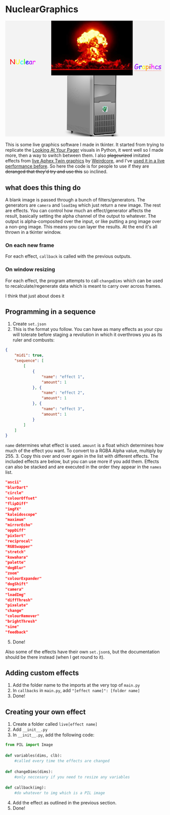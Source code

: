 # NuclearGraphics

![funni logo](https://raw.githubusercontent.com/onlytruejames/nuclearGraphics/main/nuclearGraphics.png)

This is some live graphics software I made in tkinter. It started from trying to replicate the [Looking At Your Pager](https://www.youtube.com/watch?v=Z2IwAKmY774) visuals in Python, it went well so I made more, then a way to switch between them. I also ~~plageurized~~ imitated effects from [live Aphex Twin graphics](https://www.youtube.com/watch?v=961uG4Ixg_Y) by [Weirdcore](http://weirdcore.tv), and I've [used it in a live performance before](https://www.instagram.com/p/CqgMcw5ohTc/). So here the code is for people to use if they are ~~deranged that they'd try and use this~~ so inclined.

## what does this thing do

A blank image is passed through a bunch of filters/generators. The generators are `camera` and `loadImg` which just return a new image. The rest are effects. You can control how much an effect/generator affects the result, basically setting the alpha channel of the output to whatever. The output is alpha-composited over the input, or like putting a png image over a non-png image. This means you can layer the results. At the end it's all thrown in a tkinter window.

### On each new frame

For each effect, `callback` is called with the previous outputs.

### On window resizing

For each effect, the program attempts to call `changeDims` which can be used to recalculate/regenerate data which is meant to carry over across frames.

I think that just about does it

## Programming in a sequence

1. Create `set.json`
2. This is the format you follow. You can have as many effects as your cpu will tolerate before staging a revolution in which it overthrows you as its ruler and combusts:
```json
{
    "midi": true,
    "sequence": [
        [
            {
                "name": "effect 1",
                "amount": 1
            }, {
                "name": "effect 2",
                "amount": 1
            }, {
                "name": "effect 3",
                "amount": 1
            }
        ]
    ]
}
```
`name` determines what effect is used. `amount` is a float which determines how much of the effect you want. To convert to a RGBA Alpha value, multiply by 255.
3. Copy this over and over again in the list with different effects. The included effects are below, but you can use more if you add them. Effects can also be stacked and are executed in the order they appear in the `names` list.

```json
"ascii"
"blurDart"
"circle"
"colourOffset"
"flipDiff"
"imgFX"
"kaleidoscope"
"maximum"
"mirrorEcho"
"oppDiff"
"pixSort"
"reciprocal"
"RGBSwapper"
"stretch"
"kuwahara"
"palette"
"dogBlur"
"zoom"
"colourExpander"
"dogShift"
"camera"
"loadImg"
"diffThresh"
"pixelate"
"change"
"colourRemover"
"brightThresh"
"sine"
"feedback"
```
5. Done!

Also some of the effects have their own `set.json`s, but the documentation should be there instead (when I get round to it).

## Adding custom effects

1. Add the folder name to the imports at the very top of `main.py`
2. In `callbacks` in `main.py`, add `"[effect name]": [folder name]`
3. Done!

## Creating your own effect

1. Create a folder called `live[effect name]`
2. Add `__init__.py`
3. In `__init__.py`, add the following code:
```python
from PIL import Image

def variables(dims, clb):
    #called every time the effects are changed

def changeDims(dims):
    #only neccesary if you need to resize any variables

def callback(img):
    #do whatever to img which is a PIL image

```

4. Add the effect as outlined in the previous section.
5. Done!